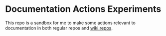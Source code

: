 # Documentation Actions Experiments


This repo is a sandbox for me to make some actions relevant to documentation in both regular repos and [wiki repos](https://github.com/AlexHolderDeveloper/WikiActionsExperiments/wiki).
